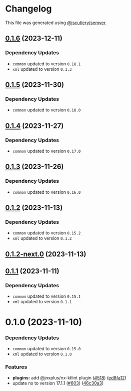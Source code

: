 # Changelog

This file was generated using [@jscutlery/semver](https://github.com/jscutlery/semver).

## [0.1.6](https://github.com/khalilou88/jnxplus/compare/nx-ktlint-0.1.5...nx-ktlint-0.1.6) (2023-12-11)

### Dependency Updates

* `common` updated to version `0.18.1`
* `xml` updated to version `0.1.3`


## [0.1.5](https://github.com/khalilou88/jnxplus/compare/nx-ktlint-0.1.4...nx-ktlint-0.1.5) (2023-11-30)

### Dependency Updates

* `common` updated to version `0.18.0`


## [0.1.4](https://github.com/khalilou88/jnxplus/compare/nx-ktlint-0.1.3...nx-ktlint-0.1.4) (2023-11-27)

### Dependency Updates

* `common` updated to version `0.17.0`


## [0.1.3](https://github.com/khalilou88/jnxplus/compare/nx-ktlint-0.1.2...nx-ktlint-0.1.3) (2023-11-26)

### Dependency Updates

* `common` updated to version `0.16.0`


## [0.1.2](https://github.com/khalilou88/jnxplus/compare/nx-ktlint-0.1.2-next.0...nx-ktlint-0.1.2) (2023-11-13)

### Dependency Updates

* `common` updated to version `0.15.2`
* `xml` updated to version `0.1.2`


## [0.1.2-next.0](https://github.com/khalilou88/jnxplus/compare/nx-ktlint-0.1.1...nx-ktlint-0.1.2-next.0) (2023-11-13)



## [0.1.1](https://github.com/khalilou88/jnxplus/compare/nx-ktlint-0.1.0...nx-ktlint-0.1.1) (2023-11-11)

### Dependency Updates

* `common` updated to version `0.15.1`
* `xml` updated to version `0.1.1`


# 0.1.0 (2023-11-10)

### Dependency Updates

* `common` updated to version `0.15.0`
* `xml` updated to version `0.1.0`

### Features

* **plugins:** add @jnxplus/nx-ktlint plugin ([#518](https://github.com/khalilou88/jnxplus/issues/518)) ([ed8fa12](https://github.com/khalilou88/jnxplus/commit/ed8fa12425593e4afa4b7dede32c1eaf317a4db6))
* update nx to version 17.1.1 ([#603](https://github.com/khalilou88/jnxplus/issues/603)) ([46c30a3](https://github.com/khalilou88/jnxplus/commit/46c30a3ceb2d7add26a33504bbafc9951f5025c3))
